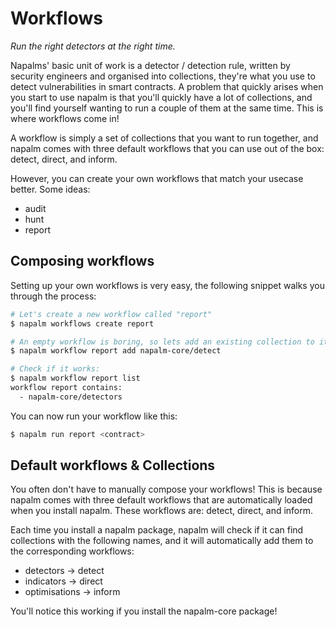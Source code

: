 # Workflows
*Run the right detectors at the right time.*

Napalms' basic unit of work is a detector / detection rule, written by security engineers and organised into collections, 
they're what you use to detect vulnerabilities in smart contracts. A problem that quickly arises when you start to use
napalm is that you'll quickly have a lot of collections, and you'll find yourself wanting to run a couple of them at 
the same time. This is where workflows come in!

A workflow is simply a set of collections that you want to run together, and napalm comes with three default workflows
that you can use out of the box: detect, direct, and inform.

However, you can create your own workflows that match your usecase better. Some ideas:
- audit
- hunt
- report

## Composing workflows

Setting up your own workflows is very easy, the following snippet walks you through the process:

```bash
# Let's create a new workflow called "report"
$ napalm workflows create report

# An empty workflow is boring, so lets add an existing collection to it:
$ napalm workflow report add napalm-core/detect

# Check if it works:
$ napalm workflow report list
workflow report contains:
  - napalm-core/detectors
```

You can now run your workflow like this:

```bash
$ napalm run report <contract>
```

## Default workflows & Collections
You often don't have to manually compose your workflows! This is because napalm comes with three default workflows that
are automatically loaded when you install napalm. These workflows are: detect, direct, and inform.

Each time you install a napalm package, napalm will check if it can find collections with the following names, and 
it will automatically add them to the corresponding workflows:
- detectors -> detect
- indicators -> direct
- optimisations -> inform

You'll notice this working if you install the napalm-core package! 

